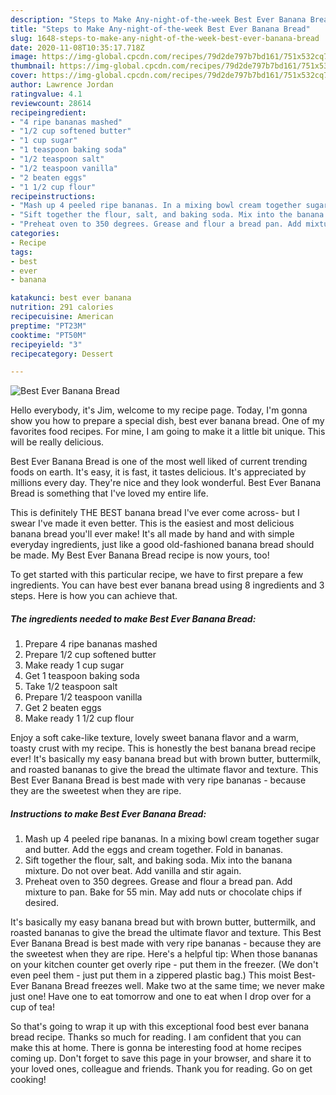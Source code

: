 ```yaml
---
description: "Steps to Make Any-night-of-the-week Best Ever Banana Bread"
title: "Steps to Make Any-night-of-the-week Best Ever Banana Bread"
slug: 1648-steps-to-make-any-night-of-the-week-best-ever-banana-bread
date: 2020-11-08T10:35:17.718Z
image: https://img-global.cpcdn.com/recipes/79d2de797b7bd161/751x532cq70/best-ever-banana-bread-recipe-main-photo.jpg
thumbnail: https://img-global.cpcdn.com/recipes/79d2de797b7bd161/751x532cq70/best-ever-banana-bread-recipe-main-photo.jpg
cover: https://img-global.cpcdn.com/recipes/79d2de797b7bd161/751x532cq70/best-ever-banana-bread-recipe-main-photo.jpg
author: Lawrence Jordan
ratingvalue: 4.1
reviewcount: 28614
recipeingredient:
- "4 ripe bananas mashed"
- "1/2 cup softened butter"
- "1 cup sugar"
- "1 teaspoon baking soda"
- "1/2 teaspoon salt"
- "1/2 teaspoon vanilla"
- "2 beaten eggs"
- "1 1/2 cup flour"
recipeinstructions:
- "Mash up 4 peeled ripe bananas. In a mixing bowl cream together sugar and butter. Add the eggs and cream together. Fold in bananas."
- "Sift together the flour, salt, and baking soda. Mix into the banana mixture. Do not over beat. Add vanilla and stir again."
- "Preheat oven to 350 degrees. Grease and flour a bread pan. Add mixture to pan. Bake for 55 min. May add nuts or chocolate chips if desired."
categories:
- Recipe
tags:
- best
- ever
- banana

katakunci: best ever banana 
nutrition: 291 calories
recipecuisine: American
preptime: "PT23M"
cooktime: "PT50M"
recipeyield: "3"
recipecategory: Dessert

---
```



![Best Ever Banana Bread](https://img-global.cpcdn.com/recipes/79d2de797b7bd161/751x532cq70/best-ever-banana-bread-recipe-main-photo.jpg)

Hello everybody, it's Jim, welcome to my recipe page. Today, I'm gonna show you how to prepare a special dish, best ever banana bread. One of my favorites food recipes. For mine, I am going to make it a little bit unique. This will be really delicious.

Best Ever Banana Bread is one of the most well liked of current trending foods on earth. It's easy, it is fast, it tastes delicious. It's appreciated by millions every day. They're nice and they look wonderful. Best Ever Banana Bread is something that I've loved my entire life.

This is definitely THE BEST banana bread I&#39;ve ever come across- but I swear I&#39;ve made it even better. This is the easiest and most delicious banana bread you&#39;ll ever make! It&#39;s all made by hand and with simple everyday ingredients, just like a good old-fashioned banana bread should be made. My Best Ever Banana Bread recipe is now yours, too!


To get started with this particular recipe, we have to first prepare a few ingredients. You can have best ever banana bread using 8 ingredients and 3 steps. Here is how you can achieve that.

<!--inarticleads1-->

##### The ingredients needed to make Best Ever Banana Bread:

1. Prepare 4 ripe bananas mashed
1. Prepare 1/2 cup softened butter
1. Make ready 1 cup sugar
1. Get 1 teaspoon baking soda
1. Take 1/2 teaspoon salt
1. Prepare 1/2 teaspoon vanilla
1. Get 2 beaten eggs
1. Make ready 1 1/2 cup flour


Enjoy a soft cake-like texture, lovely sweet banana flavor and a warm, toasty crust with my recipe. This is honestly the best banana bread recipe ever! It&#39;s basically my easy banana bread but with brown butter, buttermilk, and roasted bananas to give the bread the ultimate flavor and texture. This Best Ever Banana Bread is best made with very ripe bananas - because they are the sweetest when they are ripe. 

<!--inarticleads2-->

##### Instructions to make Best Ever Banana Bread:

1. Mash up 4 peeled ripe bananas. In a mixing bowl cream together sugar and butter. Add the eggs and cream together. Fold in bananas.
1. Sift together the flour, salt, and baking soda. Mix into the banana mixture. Do not over beat. Add vanilla and stir again.
1. Preheat oven to 350 degrees. Grease and flour a bread pan. Add mixture to pan. Bake for 55 min. May add nuts or chocolate chips if desired.


It&#39;s basically my easy banana bread but with brown butter, buttermilk, and roasted bananas to give the bread the ultimate flavor and texture. This Best Ever Banana Bread is best made with very ripe bananas - because they are the sweetest when they are ripe. Here&#39;s a helpful tip: When those bananas on your kitchen counter get overly ripe - put them in the freezer. (We don&#39;t even peel them - just put them in a zippered plastic bag.) This moist Best-Ever Banana Bread freezes well. Make two at the same time; we never make just one! Have one to eat tomorrow and one to eat when I drop over for a cup of tea! 

So that's going to wrap it up with this exceptional food best ever banana bread recipe. Thanks so much for reading. I am confident that you can make this at home. There is gonna be interesting food at home recipes coming up. Don't forget to save this page in your browser, and share it to your loved ones, colleague and friends. Thank you for reading. Go on get cooking!
